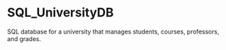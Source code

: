 # SQL_UniversityDB

SQL database for a university that manages students, courses, professors, and grades.
